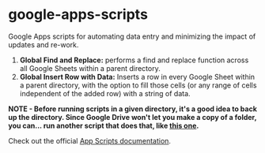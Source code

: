 # google-apps-scripts
Google Apps scripts for automating data entry and minimizing the impact of updates and re-work.

1. **Global Find and Replace:** performs a find and replace function across all Google Sheets within a parent directory.
2. **Global Insert Row with Data:** Inserts a row in every Google Sheet within a parent directory, with the option to fill those cells (or any range of cells independent of the added row) with a string of data.

**NOTE - Before running scripts in a given directory, it's a good idea to back up the directory. Since Google Drive won't let you make a copy of a folder, you can... run another script that does that, like [this one](https://www.labnol.org/code/19979-copy-folders-drive.).**

Check out the official [App Scripts documentation](https://developers.google.com/apps-script).

